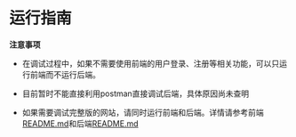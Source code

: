 # 运行指南

**注意事项**

+ 在调试过程中，如果不需要使用前端的用户登录、注册等相关功能，可以只运行前端而不运行后端。

+ 目前暂时不能直接利用postman直接调试后端，具体原因尚未查明
+ 如果需要调试完整版的网站，请同时运行前端和后端。详情请参考前端[README.md](frontend/README.md)和后端[README.md](backend/README.md)


